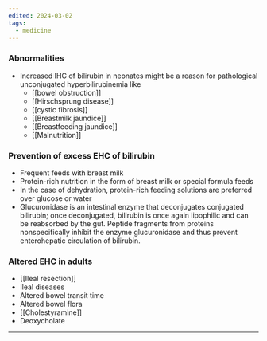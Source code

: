 ```yaml
---
edited: 2024-03-02
tags:
  - medicine
---
```


### Abnormalities
- Increased IHC of bilirubin in neonates might be a reason for pathological unconjugated hyperbilirubinemia like
	- [[bowel obstruction]]
	- [[Hirschsprung disease]]
	- [[cystic fibrosis]]
	- [[Breastmilk jaundice]]
	- [[Breastfeeding jaundice]]
	- [[Malnutrition]] 

### Prevention of excess EHC of bilirubin
- Frequent feeds with breast milk 
- Protein-rich nutrition in the form of breast milk or special formula feeds
- In the case of dehydration, protein-rich feeding solutions are preferred over glucose or water
- Glucuronidase is an intestinal enzyme that deconjugates conjugated bilirubin; once deconjugated, bilirubin is once again lipophilic and can be reabsorbed by the gut. Peptide fragments from proteins nonspecifically inhibit the enzyme glucuronidase and thus prevent enterohepatic circulation of bilirubin. 

### Altered EHC in adults
- [[Ileal resection]]
- Ileal diseases
- Altered bowel transit time
- Altered bowel flora
- [[Cholestyramine]]
- Deoxycholate 
---
